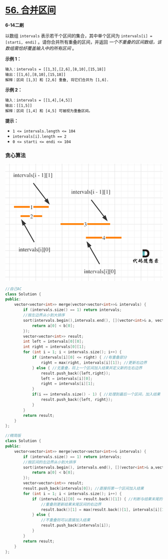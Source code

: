# [56. 合并区间](https://leetcode-cn.com/problems/merge-intervals/)

**6-14二刷**

以数组 `intervals` 表示若干个区间的集合，其中单个区间为 `intervals[i] = [starti, endi]` 。请你合并所有重叠的区间，并返回 *一个不重叠的区间数组，该数组需恰好覆盖输入中的所有区间* 。

**示例 1：**

```
输入：intervals = [[1,3],[2,6],[8,10],[15,18]]
输出：[[1,6],[8,10],[15,18]]
解释：区间 [1,3] 和 [2,6] 重叠, 将它们合并为 [1,6].
```

**示例 2：**

```
输入：intervals = [[1,4],[4,5]]
输出：[[1,5]]
解释：区间 [1,4] 和 [4,5] 可被视为重叠区间。
```

**提示：**

- `1 <= intervals.length <= 104`
- `intervals[i].length == 2`
- `0 <= starti <= endi <= 104`

### 贪心算法

![56.合并区间](../../Images/15.合并区间.assets/20201223200632791.png)

```c++
//自己AC
class Solution {
public:
    vector<vector<int>> merge(vector<vector<int>>& intervals) {
        if (intervals.size() == 1) return intervals;
        //按左边界从小到大排序
        sort(intervals.begin(),intervals.end(), [](vector<int>& a, vector<int>& b){
            return a[0] < b[0];
        });
        vector<vector<int>> result;
        int left = intervals[0][0];
        int right = intervals[0][1];
        for (int i = 1; i < intervals.size(); i++) {
            if (intervals[i][0] <= right) { //有重叠部分
                right = max(right, intervals[i][1]); //更新右边界
            } else { //无重叠，将上一个区间加入结果并定义新的左右边界
                result.push_back({left,right});
                left = intervals[i][0];
                right = intervals[i][1];
            }
            if(i == intervals.size() - 1) { //处理到最后一个区间，加入结果
            	result.push_back({left, right});
            }
        }
        return result;
    }
};
```

```c++
//精简版
class Solution {
public:
    vector<vector<int>> merge(vector<vector<int>>& intervals) {
        if (intervals.size() == 1) return intervals;
        //按区间的左边界从小到大排序
        sort(intervals.begin(), intervals.end(), [](vector<int>& a,vector<int>& b){
            return a[0] < b[0];
        });
        vector<vector<int>> result;
        result.push_back(intervals[0]); //直接将第一个区间加入结果
        for (int i = 1; i < intervals.size(); i++) {
            if (intervals[i][0] <= result.back()[1]) { //判断与结果末尾的区间是否重叠
                //重叠则更新结果末尾区间的右边界
                result.back()[1] = max(result.back()[1], intervals[i][1]);
            } else {
                //不重叠则可以直接加入结果
                result.push_back(intervals[i]);
            }
        }
        return result;
    }
};
```

